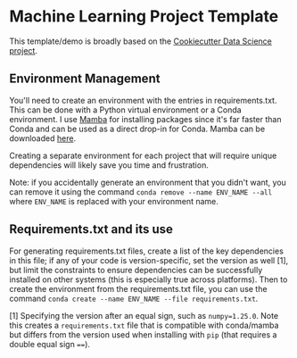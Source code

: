 # Machine Learning Project Template

This template/demo is broadly based on the [Cookiecutter Data Science project](https://drivendata.github.io/cookiecutter-data-science/).

## Environment Management

You'll need to create an environment with the entries in requirements.txt. This can be done with a Python virtual environment or a Conda environment. I use [Mamba](https://mamba.readthedocs.io/en/latest/) for installing packages since it's far faster than Conda and can be used as a direct drop-in for Conda. Mamba can be downloaded [here](https://github.com/conda-forge/miniforge#mambaforge).

Creating a separate environment for each project that will require unique dependencies will likely save you time and frustration. 

Note: if you accidentally generate an environment that you didn't want, you can remove it using the command `conda remove --name ENV_NAME --all` where `ENV_NAME` is replaced with your environment name.

## Requirements.txt and its use

For generating requirements.txt files, create a list of the key dependencies in this file; if any of your code is version-specific, set the version as well [1], but limit the constraints to ensure dependencies can be successfully installed on other systems (this is especially true across platforms). Then to create the environment from the requirements.txt file, you can use the command `conda create --name ENV_NAME --file requirements.txt`.

[1] Specifying the version after an equal sign, such as `numpy=1.25.0`. Note this creates a `requirements.txt` file that is compatible with conda/mamba but differs from the version used when installing with `pip` (that requires a double equal sign `==`).

